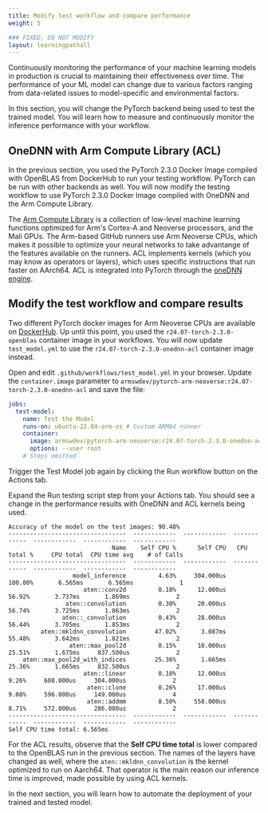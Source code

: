 ```yaml
---
title: Modify test workflow and compare performance
weight: 5

### FIXED, DO NOT MODIFY
layout: learningpathall
---
```


Continuously monitoring the performance of your machine learning models in production is crucial to maintaining their effectiveness over time. The performance of your ML model can change due to various factors ranging from data-related issues to model-specific and environmental factors.

In this section, you will change the PyTorch backend being used to test the trained model. You will learn how to measure and continuously monitor the inference performance with your workflow.

## OneDNN with Arm Compute Library (ACL)

In the previous section, you used the PyTorch 2.3.0 Docker Image compiled with OpenBLAS from DockerHub to run your testing workflow. PyTorch can be run with other backends as well. You will now modify the testing workflow to use PyTorch 2.3.0 Docker Image compiled with OneDNN and the Arm Compute Library. 

The [Arm Compute Library](https://github.com/ARM-software/ComputeLibrary) is a collection of low-level machine learning functions optimized for Arm's Cortex-A and Neoverse processors, and the Mali GPUs. The Arm-based GitHub runners use Arm Neoverse CPUs, which makes it possible to optimize your neural networks to take advantange of the features available on the runners. ACL implements kernels (which you may know as operators or layers), which uses specific instructions that run faster on AArch64.
ACL is integrated into PyTorch through the [oneDNN engine](https://github.com/oneapi-src/oneDNN). 

## Modify the test workflow and compare results

Two different PyTorch docker images for Arm Neoverse CPUs are available on [DockerHub](https://hub.docker.com/r/armswdev/pytorch-arm-neoverse). Up until this point, you used the `r24.07-torch-2.3.0-openblas` container image in your workflows. You will now update `test_model.yml` to use the `r24.07-torch-2.3.0-onednn-acl` container image instead. 

Open and edit `.github/workflows/test_model.yml` in your browser. Update the `container.image` parameter to `armswdev/pytorch-arm-neoverse:r24.07-torch-2.3.0-onednn-acl` and save the file:

```yaml
jobs:
  test-model:
    name: Test the Model
    runs-on: ubuntu-22.04-arm-os # Custom ARM64 runner
    container:
      image: armswdev/pytorch-arm-neoverse:r24.07-torch-2.3.0-onednn-acl
      options: --user root
    # Steps omitted
```

Trigger the Test Model job again by clicking the Run workflow button on the Actions tab.

Expand the Run testing script step from your Actions tab. You should see a change in the performance results with OneDNN and ACL kernels being used. 

```output
Accuracy of the model on the test images: 90.48%
---------------------------------  ------------  ------------  ------------  ------------  ------------  ------------
                             Name    Self CPU %      Self CPU   CPU total %     CPU total  CPU time avg    # of Calls
---------------------------------  ------------  ------------  ------------  ------------  ------------  ------------
                  model_inference         4.63%     304.000us       100.00%       6.565ms       6.565ms             1
                     aten::conv2d         0.18%      12.000us        56.92%       3.737ms       1.869ms             2
                aten::convolution         0.30%      20.000us        56.74%       3.725ms       1.863ms             2
               aten::_convolution         0.43%      28.000us        56.44%       3.705ms       1.853ms             2
         aten::mkldnn_convolution        47.02%       3.087ms        55.48%       3.642ms       1.821ms             2
                 aten::max_pool2d         0.15%      10.000us        25.51%       1.675ms     837.500us             2
    aten::max_pool2d_with_indices        25.36%       1.665ms        25.36%       1.665ms     832.500us             2
                     aten::linear         0.18%      12.000us         9.26%     608.000us     304.000us             2
                      aten::clone         0.26%      17.000us         9.08%     596.000us     149.000us             4
                      aten::addmm         8.50%     558.000us         8.71%     572.000us     286.000us             2
---------------------------------  ------------  ------------  ------------  ------------  ------------  ------------
Self CPU time total: 6.565ms

```
For the ACL results, observe that the **Self CPU time total** is lower compared to the OpenBLAS run in the previous section. The names of the layers have changed as well, where the `aten::mkldnn_convolution` is the kernel optimized to run on Aarch64. That operator is the main reason our inference time is improved, made possible by using ACL kernels.

In the next section, you will learn how to automate the deployment of your trained and tested model.
